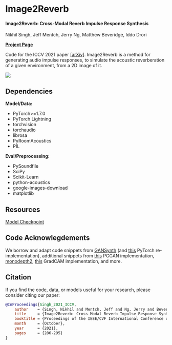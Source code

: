 # Image2Reverb

#### Image2Reverb: Cross-Modal Reverb Impulse Response Synthesis
Nikhil Singh, Jeff Mentch, Jerry Ng, Matthew Beveridge, Iddo Drori

[__Project Page__](https://web.media.mit.edu/~nsingh1/image2reverb/)

Code for the ICCV 2021 paper [[arXiv]](https://arxiv.org/abs/2103.14201). Image2Reverb is a method for generating audio impulse responses, to simulate the acoustic reverberation of a given environment, from a 2D image of it.

![](webpage/src/splash.png)


## Dependencies

**Model/Data:**

* PyTorch>=1.7.0
* PyTorch Lightning
* torchvision
* torchaudio
* librosa
* PyRoomAcoustics
* PIL

**Eval/Preprocessing:**

* PySoundfile
* SciPy
* Scikit-Learn
* python-acoustics
* google-images-download
* matplotlib


## Resources

[Model Checkpoint](https://media.mit.edu/~nsingh1/image2reverb/model.ckpt)


## Code Acknowlegdements

We borrow and adapt code snippets from [GANSynth](https://github.com/magenta/magenta/tree/master/magenta/models/gansynth) (and [this](https://github.com/ss12f32v/GANsynth-pytorch) PyTorch re-implementation), additional snippets from [this](https://github.com/shanexn/pytorch-pggan) PGGAN implementation, [monodepth2](https://github.com/nianticlabs/monodepth2), [this](https://github.com/jacobgil/pytorch-grad-cam) GradCAM implementation, and more.

## Citation

If you find the code, data, or models useful for your research, please consider citing our paper:

```bibtex
@InProceedings{Singh_2021_ICCV,
    author    = {Singh, Nikhil and Mentch, Jeff and Ng, Jerry and Beveridge, Matthew and Drori, Iddo},
    title     = {Image2Reverb: Cross-Modal Reverb Impulse Response Synthesis},
    booktitle = {Proceedings of the IEEE/CVF International Conference on Computer Vision (ICCV)},
    month     = {October},
    year      = {2021},
    pages     = {286-295}
}
```
